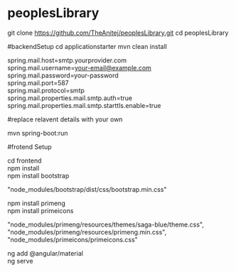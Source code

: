 # peoplesLibrary

git clone https://github.com/TheAnitej/peoplesLibrary.git
cd peoplesLibrary

#backendSetup
cd applicationstarter
mvn clean install  

<!-- services -->
spring.mail.host=smtp.yourprovider.com  
spring.mail.username=your-email@example.com  
spring.mail.password=your-password  
spring.mail.port=587  
spring.mail.protocol=smtp  
spring.mail.properties.mail.smtp.auth=true  
spring.mail.properties.mail.smtp.starttls.enable=true  

#replace relavent details with your own

<!-- run backend -->
mvn spring-boot:run  


#frotend Setup

cd frontend  
npm install  
npm install bootstrap  

<!-- Add the following in angular.json under styles: -->
"node_modules/bootstrap/dist/css/bootstrap.min.css"  

npm install primeng  
npm install primeicons  

<!-- Add PrimeNG styles in angular.json under styles: -->
"node_modules/primeng/resources/themes/saga-blue/theme.css",  
"node_modules/primeng/resources/primeng.min.css",  
"node_modules/primeicons/primeicons.css"  

ng add @angular/material  
ng serve  

<!-- for db we will be using mongoDd and run it in local -->

